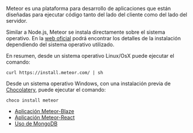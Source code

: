 Meteor es una plataforma para desarrollo de aplicaciones que están diseñadas para ejecutar código tanto del lado del cliente como del lado del servidor.

Similar a Node.js, Meteor se instala directamente sobre el sistema operativo. En la [web oficial](https://www.meteor.com/install) podrá encontrar los detalles de la instalación dependiendo del sistema operativo utilizado.

En resumen, desde un sistema operativo Linux/OsX puede ejecutar el comando:

```
curl https://install.meteor.com/ | sh
```
Desde un sistema operativo Windows, con una instalación previa de [Chocolatery](https://chocolatey.org/install), puede ejecutar el comando:

```
choco install meteor 
```
* [Aplicación Meteor-Blaze](%5BMeteor%5D-Aplicación-Meteor-Blaze)
* [Aplicación Meteor-React](%5BMeteor%5D-Aplicación-Meteor-React)
* [Uso de MongoDB](%5BMeteor%5D-Uso-de-MongoDB)
